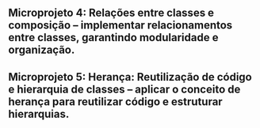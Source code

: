 ## Microprojeto 4:  Relações entre classes e composição – implementar relacionamentos entre classes, garantindo modularidade e organização.

## Microprojeto 5: Herança: Reutilização de código e hierarquia de classes – aplicar o conceito de herança para reutilizar código e estruturar hierarquias.
